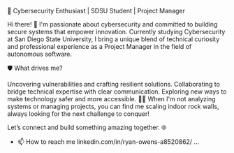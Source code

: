 🚀 Cybersecurity Enthusiast | SDSU Student | Project Manager

Hi there! 👋 I'm passionate about cybersecurity and committed to building secure systems that empower innovation. Currently studying Cybersecurity at San Diego State University, I bring a unique blend of technical curiosity and professional experience as a Project Manager in the field of autonomous software.

🛡️ What drives me?

Uncovering vulnerabilities and crafting resilient solutions.
Collaborating to bridge technical expertise with clear communication.
Exploring new ways to make technology safer and more accessible.
🧗‍♂️ When I'm not analyzing systems or managing projects, you can find me scaling indoor rock walls, always looking for the next challenge to conquer!

Let’s connect and build something amazing together. 🌐
- 📫 How to reach me linkedin.com/in/ryan-owens-a8520862/ ...

<!---
KitchenChatter/KitchenChatter is a ✨ special ✨ repository because its `README.md` (this file) appears on your GitHub profile.
You can click the Preview link to take a look at your changes.
--->
